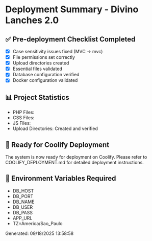 # Deployment Summary - Divino Lanches 2.0

## ✅ Pre-deployment Checklist Completed

- [x] Case sensitivity issues fixed (MVC → mvc)
- [x] File permissions set correctly
- [x] Upload directories created
- [x] Essential files validated
- [x] Database configuration verified
- [x] Docker configuration validated

## 📊 Project Statistics

- PHP Files: 
- CSS Files: 
- JS Files: 
- Upload Directories: Created and verified

## 🚀 Ready for Coolify Deployment

The system is now ready for deployment on Coolify. Please refer to COOLIFY_DEPLOYMENT.md for detailed deployment instructions.

## 🔧 Environment Variables Required

- DB_HOST
- DB_PORT  
- DB_NAME
- DB_USER
- DB_PASS
- APP_URL
- TZ=America/Sao_Paulo

Generated: 09/18/2025 13:58:58

